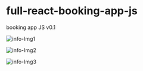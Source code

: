 # full-react-booking-app-js
booking app JS v0.1

![info-Img1](https://user-images.githubusercontent.com/73035495/170815419-8dfeb805-bb25-4ef7-8114-60acdbaaf656.jpg)


![info-Img2](https://user-images.githubusercontent.com/73035495/170815415-04f33a01-7fba-4d97-beee-5cc803b51797.jpg)


![info-Img3](https://user-images.githubusercontent.com/73035495/170815414-27c675c8-f0ef-4552-8e54-9fdacce9d91a.jpg)

